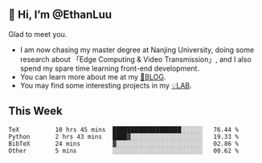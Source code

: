 ## 👋 Hi, I’m @EthanLuu

Glad to meet you.

- I am now chasing my master degree at Nanjing University, doing some research about 「Edge Computing & Video Transmission」, and I also spend my spare time learning front-end development.
- You can learn more about me at my [📝BLOG](https://blog.ethanloo.cn).
- You may find some interesting projects in my [💡LAB](https://lab.ethanloo.cn).

## This Week
<!--START_SECTION:waka-->

```text
TeX          10 hrs 45 mins  ███████████████████░░░░░░   76.44 %
Python       2 hrs 43 mins   ████▓░░░░░░░░░░░░░░░░░░░░   19.33 %
BibTeX       24 mins         ▓░░░░░░░░░░░░░░░░░░░░░░░░   02.86 %
Other        5 mins          ░░░░░░░░░░░░░░░░░░░░░░░░░   00.62 %
```

<!--END_SECTION:waka-->
